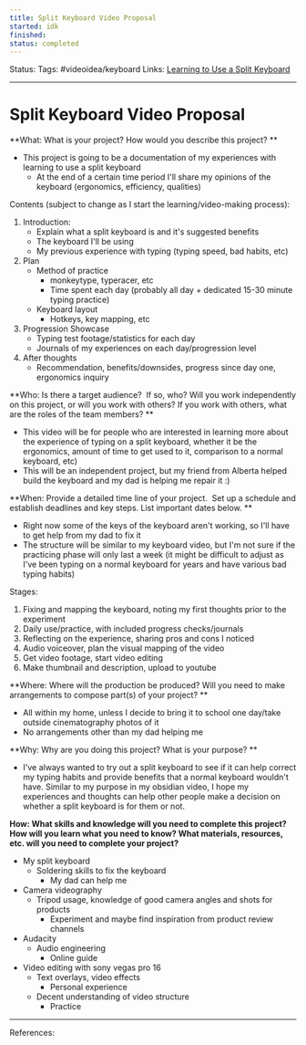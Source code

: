 ```yaml
---
title: Split Keyboard Video Proposal
started: idk
finished:
status: completed
---
```

Status:
Tags: #videoidea/keyboard
Links: [Learning to Use a Split Keyboard](out/learning-to-use-a-split-keyboard.md)
___
# Split Keyboard Video Proposal

**What: What is your project? How would you describe this project? **
- This project is going to be a documentation of my experiences with learning to use a split keyboard
	- At the end of a certain time period I'll share my opinions of the keyboard (ergonomics, efficiency, qualities)

Contents (subject to change as I start the learning/video-making process):
1. Introduction:
	- Explain what a split keyboard is and it's suggested benefits
	- The keyboard I'll be using
	- My previous experience with typing (typing speed, bad habits, etc)
2. Plan
	- Method of practice
		- monkeytype, typeracer, etc
		- Time spent each day (probably all day + dedicated 15-30 minute typing practice)
	- Keyboard layout
		- Hotkeys, key mapping, etc
3. Progression Showcase
	- Typing test footage/statistics for each day
	- Journals of my experiences on each day/progression level
4. After thoughts
	- Recommendation, benefits/downsides, progress since day one, ergonomics inquiry

**Who: Is there a target audience?  If so, who? Will you work independently on this project, or will you work with others? If you work with others, what are the roles of the team members? **
- This video will be for people who are interested in learning more about the experience of typing on a split keyboard, whether it be the ergonomics, amount of time to get used to it, comparison to a normal keyboard, etc)
- This will be an independent project, but my friend from Alberta helped build the keyboard and my dad is helping me repair it :)

**When: Provide a detailed time line of your project.  Set up a schedule and establish deadlines and key steps. List important dates below. **
- Right now some of the keys of the keyboard aren't working, so I'll have to get help from my dad to fix it
- The structure will be similar to my keyboard video, but I'm not sure if the practicing phase will only last a week (it might be difficult to adjust as I've been typing on a normal keyboard for years and have various bad typing habits)

Stages:
1. Fixing and mapping the keyboard, noting my first thoughts prior to the experiment
2. Daily use/practice, with included progress checks/journals
3. Reflecting on the experience, sharing pros and cons I noticed
4. Audio voiceover, plan the visual mapping of the video
5.  Get video footage, start video editing
6.  Make thumbnail and description, upload to youtube

**Where: Where will the production be produced? Will you need to make arrangements to compose part(s) of your project? **
- All within my home, unless I decide to bring it to school one day/take outside cinematography photos of it
- No arrangements other than my dad helping me

**Why: Why are you doing this project? What is your purpose? **
- I've always wanted to try out a split keyboard to see if it can help correct my typing habits and provide benefits that a normal keyboard wouldn't have. Similar to my purpose in my obsidian video, I hope my experiences and thoughts can help other people make a decision on whether a split keyboard is for them or not.


**How: What skills and knowledge will you need to complete this project? How will you learn what you need to know? What materials, resources, etc. will you need to complete your project?**
- My split keyboard
	- Soldering skills to fix the keyboard
		- My dad can help me
- Camera videography
	- Tripod usage, knowledge of good camera angles and shots for products
		- Experiment and maybe find inspiration from product review channels
- Audacity
	- Audio engineering
		- Online guide
- Video editing with sony vegas pro 16
	- Text overlays, video effects
		- Personal experience
	- Decent understanding of video structure
		- Practice
___
References: